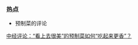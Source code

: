 ### 热点

- 预制菜的评论

[中经评论：“看上去很美”的预制菜如何“吃起来更香”？](https://baijiahao.baidu.com/s?id=1735661539394606917&wfr=spider&for=pc&searchword=%E9%A2%84%E5%88%B6%E8%8F%9C%20%E8%AF%84%E8%AE%BA)


